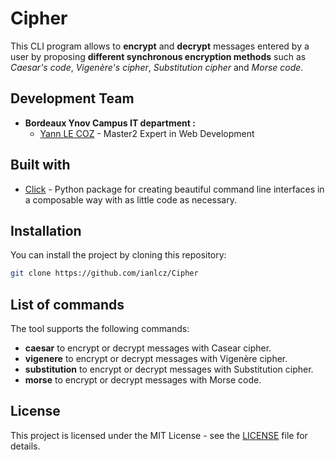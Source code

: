 # Cipher

This CLI program allows to **encrypt** and **decrypt** messages entered by a user by proposing **different synchronous encryption methods** such as _Caesar's code_, _Vigenère's cipher_, _Substitution cipher_ and _Morse code_.

## Development Team

- **Bordeaux Ynov Campus IT department :**
  - [Yann LE COZ](https://github.com/ianlcz) - Master2 Expert in Web Development

## Built with

- [Click](https://click.palletsprojects.com/en/8.1.x/) - Python package for creating beautiful command line interfaces in a composable way with as little code as necessary.

## Installation

You can install the project by cloning this repository:

```sh
git clone https://github.com/ianlcz/Cipher
```

## List of commands

The tool supports the following commands:

- **caesar** to encrypt or decrypt messages with Casear cipher.
- **vigenere** to encrypt or decrypt messages with Vigenère cipher.
- **substitution** to encrypt or decrypt messages with Substitution cipher.
- **morse** to encrypt or decrypt messages with Morse code.

## License

This project is licensed under the MIT License - see the [LICENSE](./LICENSE) file for details.

